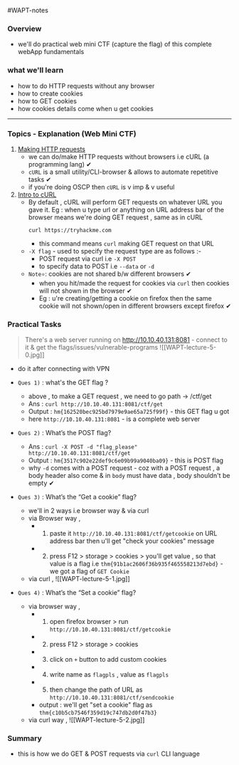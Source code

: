 #WAPT-notes  

### Overview
- we'll do practical web mini CTF (capture the flag) of this complete webApp fundamentals

### what we'll learn
- how to do HTTP requests without any browser
- how to create cookies
- how to GET cookies
- how cookies details come when u get cookies

-----

### Topics - Explanation (Web Mini CTF)

1) <u>Making HTTP requests</u>
	- we can do/make HTTP requests without browsers i.e cURL (a programming lang) ✔
	- `cURL` is a small utility/CLI-browser & allows to automate repetitive tasks ✔
	- if you're doing OSCP then `cURL` is v imp & v useful
2) <u>Intro to cURL</u>
	- By default , cURL will perform GET requests on whatever URL you gave it. Eg : when u type url or anything on URL address bar of the browser means we're doing GET request , same as in cURL 
		```
		curl https://tryhackme.com
		```
		- this command means `curl` making GET request on that URL
	- `-X flag` - used to specify the request type are as follows :-
		- POST request via curl i.e `-X POST`
		- to specify data to POST i.e `--data` or `-d`
	- `Note⭐`: cookies are not shared b/w different browsers  ✔
		- when you hit/made the request for cookies via `curl` then cookies will not shown in the browser ✔
		- Eg : u're creating/getting a cookie on firefox then the same cookie will not shown/open in different browsers except firefox ✔

### Practical Tasks

> There's a web server running on http://10.10.40.131:8081 - connect to it & get the flags/issues/vulnerable-programs
> ![[WAPT-lecture-5-0.jpg]]
- do it after connecting with VPN

- `Ques 1)` : what's the GET flag ? 
	- above , to make a GET request , we need to go path -> /ctf/get
	- Ans : `curl http://10.10.40.131:8081/ctf/get`
	- Output : `hm{162520bec925bd7979e9ae65a725f99f}` - this GET flag u got
	- here `http://10.10.40.131:8081` - is a complete web server
- `Ques 2)` : What’s the POST flag?
	- Ans : `curl -X POST -d "flag_please" http://10.10.40.131:8081/ctf/get`
	- Output : `hm{3517c902e22def9c6e09b99a9040ba09}` - this is POST flag
	- why `-d` comes with a POST request - coz with a POST request , a body header also come & in `body` must have data , body shouldn't be empty ✔
- `Ques 3)` : What’s the “Get a cookie” flag?
	- we'll in 2 ways i.e browser way & via curl
	- via Browser way , 
		- 1) paste it `http://10.10.40.131:8081/ctf/getcookie` on URL address bar then u'll get "check your cookies" message 
		- 2) press F12 > storage > cookies > you'll get value , so that value is a flag i.e `thm{91b1ac2606f36b935f465558213d7ebd}` - we got a flag of `GET Cookie`
	- via curl , ![[WAPT-lecture-5-1.jpg]]
- `Ques 4)` : What’s the “Set a cookie” flag?
	- via browser way , 
		- 1) open firefox browser > run  `http://10.10.40.131:8081/ctf/getcookie`
		- 2) press F12 > storage > cookies 
		- 3) click on `+` button to add custom cookies
		- 4) write name as `flagpls` , value as `flagpls`
		- 5) then change the path of URL as `http://10.10.40.131:8081/ctf/sendcookie`
		- output : we'll get "set a cookie" flag as `thm{c10b5cb7546f359d19c747db2d0f47b3}`
	- via curl way , ![[WAPT-lecture-5-2.jpg]]

### Summary
- this is how we do GET & POST requests via `curl` CLI language
 
